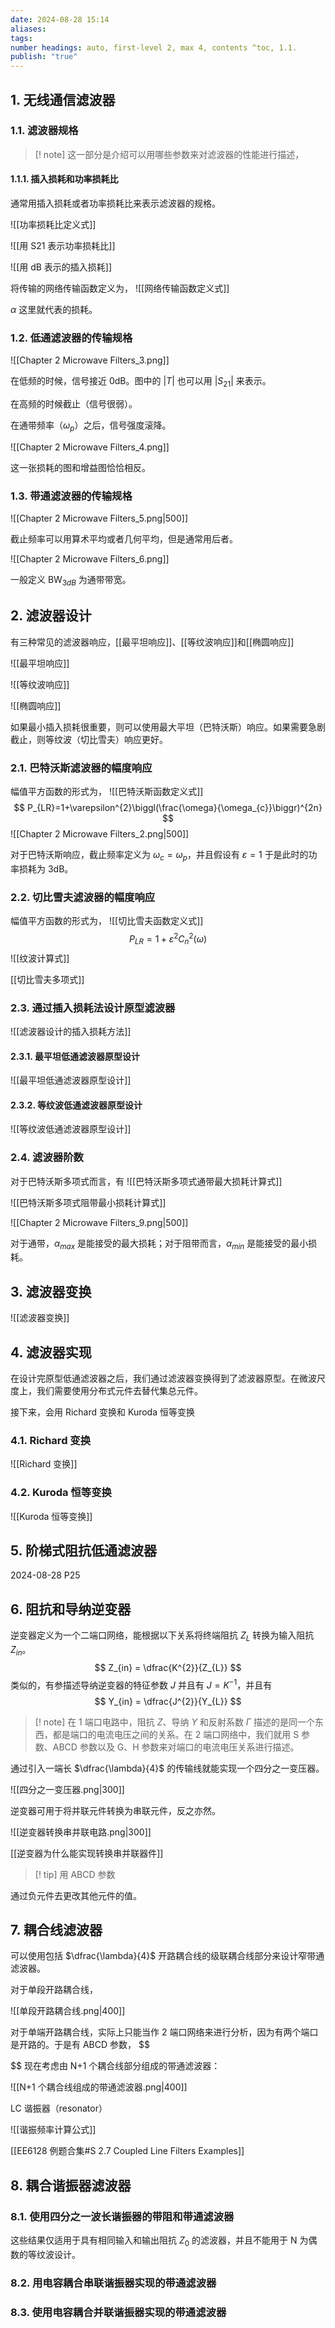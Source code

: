 ```yaml
---
date: 2024-08-28 15:14
aliases: 
tags: 
number headings: auto, first-level 2, max 4, contents ^toc, 1.1.
publish: "true"
---
```

## 1. 无线通信滤波器
### 1.1. 滤波器规格

>[! note]
>这一部分是介绍可以用哪些参数来对滤波器的性能进行描述，

#### 1.1.1. 插入损耗和功率损耗比

通常用插入损耗或者功率损耗比来表示滤波器的规格。

![[功率损耗比定义式]]

![[用 S21 表示功率损耗比]]

![[用 dB 表示的插入损耗]]

将传输的网络传输函数定义为，
![[网络传输函数定义式]]

$\alpha$ 这里就代表的损耗。

### 1.2. 低通滤波器的传输规格

![[Chapter 2 Microwave Filters_3.png]]

在低频的时候，信号接近 0dB。图中的 $\lvert T \rvert$ 也可以用 $\lvert S_{21} \rvert$ 来表示。

在高频的时候截止（信号很弱）。

在通带频率（$\omega_{p}$）之后，信号强度滚降。

![[Chapter 2 Microwave Filters_4.png]]

这一张损耗的图和增益图恰恰相反。

### 1.3. 带通滤波器的传输规格

![[Chapter 2 Microwave Filters_5.png|500]]

截止频率可以用算术平均或者几何平均，但是通常用后者。

![[Chapter 2 Microwave Filters_6.png]]

一般定义 $\mathrm{BW}_{3dB}$ 为通带带宽。

## 2. 滤波器设计

有三种常见的滤波器响应，[[最平坦响应]]、[[等纹波响应]]和[[椭圆响应]]

![[最平坦响应]]

![[等纹波响应]]

![[椭圆响应]]

如果最小插入损耗很重要，则可以使用最大平坦（巴特沃斯）响应。如果需要急剧截止，则等纹波（切比雪夫）响应更好。

### 2.1. 巴特沃斯滤波器的幅度响应

幅值平方函数的形式为，
![[巴特沃斯函数定义式]]
$$
P_{LR}=1+\varepsilon^{2}\biggl(\frac{\omega}{\omega_{c}}\biggr)^{2n}
$$
![[Chapter 2 Microwave Filters_2.png|500]]

对于巴特沃斯响应，截止频率定义为 $\omega_{c} = \omega_{p}$，并且假设有 $\varepsilon = 1$ 于是此时的功率损耗为 $3\mathrm{dB}$。

### 2.2. 切比雪夫滤波器的幅度响应

幅值平方函数的形式为，
![[切比雪夫函数定义式]]
$$
P_{LR}=1+\varepsilon^{2}C_{n}^{2}(\omega)
$$
![[纹波计算式]]

[[切比雪夫多项式]]

### 2.3. 通过插入损耗法设计原型滤波器

![[滤波器设计的插入损耗方法]]

#### 2.3.1. 最平坦低通滤波器原型设计

![[最平坦低通滤波器原型设计]]

#### 2.3.2. 等纹波低通滤波器原型设计

![[等纹波低通滤波器原型设计]]

### 2.4. 滤波器阶数

对于巴特沃斯多项式而言，有
![[巴特沃斯多项式通带最大损耗计算式]]

![[巴特沃斯多项式阻带最小损耗计算式]]

![[Chapter 2 Microwave Filters_9.png|500]]

对于通带，$\alpha_{max}$ 是能接受的最大损耗；对于阻带而言，$\alpha_{min}$ 是能接受的最小损耗。 



## 3. 滤波器变换

![[滤波器变换]]

## 4. 滤波器实现

在设计完原型低通滤波器之后，我们通过滤波器变换得到了滤波器原型。在微波尺度上，我们需要使用分布式元件去替代集总元件。

接下来，会用 Richard 变换和 Kuroda 恒等变换

### 4.1. Richard 变换

![[Richard 变换]]

### 4.2. Kuroda 恒等变换

![[Kuroda 恒等变换]]

## 5. 阶梯式阻抗低通滤波器

2024-08-28 P25

## 6. 阻抗和导纳逆变器

逆变器定义为一个二端口网络，能根据以下关系将终端阻抗 $Z_{L}$ 转换为输入阻抗 $Z_{in}$。
$$
Z_{in} = \dfrac{K^{2}}{Z_{L}}
$$
类似的，有参描述导纳逆变器的特征参数 $J$ 并且有 $J=K^{-1}$，并且有
$$
Y_{in} = \dfrac{J^{2}}{Y_{L}}
$$
>[! note]
>在 1 端口电路中，阻抗 $Z$、导纳 $Y$ 和反射系数 $\Gamma$ 描述的是同一个东西，都是端口的电流电压之间的关系。在 2 端口网络中，我们就用 S 参数、ABCD 参数以及 G、H 参数来对端口的电流电压关系进行描述。

通过引入一端长 $\dfrac{\lambda}{4}$ 的传输线就能实现一个四分之一变压器。

![[四分之一变压器.png|300]]

逆变器可用于将并联元件转换为串联元件，反之亦然。

![[逆变器转换串并联电路.png|300]]

[[逆变器为什么能实现转换串并联器件]]
>[! tip]
>用 ABCD 参数

通过负元件去更改其他元件的值。

## 7. 耦合线滤波器

可以使用包括 $\dfrac{\lambda}{4}$ 开路耦合线的级联耦合线部分来设计窄带通滤波器。

对于单段开路耦合线，

![[单段开路耦合线.png|400]]

对于单端开路耦合线，实际上只能当作 2 端口网络来进行分析，因为有两个端口是开路的。于是有 ABCD 参数，
$$

$$
现在考虑由 N+1 个耦合线部分组成的带通滤波器：

![[N+1 个耦合线组成的带通滤波器.png|400]]

LC 谐振器（resonator）

![[谐振频率计算公式]]

[[EE6128 例题合集#S 2.7 Coupled Line Filters Examples]]

## 8. 耦合谐振器滤波器

### 8.1. 使用四分之一波长谐振器的带阻和带通滤波器

这些结果仅适用于具有相同输入和输出阻抗 $Z_{0}$ 的滤波器，并且不能用于 N 为偶数的等纹波设计。

### 8.2. 用电容耦合串联谐振器实现的带通滤波器


### 8.3. 使用电容耦合并联谐振器实现的带通滤波器

